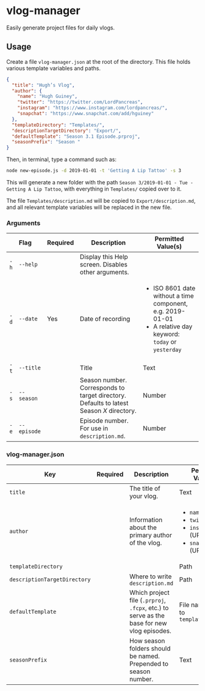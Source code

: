 # vlog-manager

Easily generate project files for daily vlogs.

## Usage

Create a file `vlog-manager.json` at the root of the directory. This file holds various template variables and paths.

```json
{
  "title": "Hugh’s Vlog",
  "author": {
    "name": "Hugh Guiney",
    "twitter": "https://twitter.com/LordPancreas",
    "instagram": "https://www.instagram.com/lordpancreas/",
    "snapchat": "https://www.snapchat.com/add/hguiney"
  },
  "templateDirectory": "Templates/",
  "descriptionTargetDirectory": "Export/",
  "defaultTemplate": "Season 3.1 Episode.prproj",
  "seasonPrefix": "Season "
}
```

Then, in terminal, type a command such as:

```sh
node new-episode.js -d 2019-01-01 -t 'Getting A Lip Tattoo' -s 3
```

This will generate a new folder with the path `Season 3/2019-01-01 - Tue - Getting A Lip Tattoo`, with everything in `Templates/` copied over to it.

The file `Templates/description.md` will be copied to `Export/description.md`, and all relevant template variables will be replaced in the new file.

### Arguments

<table>
<thead>
  <tr>
    <th scope="col" colspan="2">Flag</th>
    <th scope="col">Required</th>
    <th scope="col">Description</th>
    <th scope="col">Permitted Value(s)</th>
  </tr>
</thead>
<tbody>
  <tr>
    <td><code>-h</code></td>
    <td><code>--help</code></td>
    <td></td>
    <td>Display this Help screen. Disables other arguments.</td>
    <td></td>
  </tr>
  <tr>
    <td><code>-d</code></td>
    <td><code>--date</code></td>
    <td>Yes</td>
    <td>Date of recording</td>
    <td>    
      <ul>
        <li>ISO 8601 date without a time component, e.g. 2019-01-01</li>
        <li>A relative day keyword: <code>today</code> or <code>yesterday</code></li>
      </ul>
    </td>
  </tr>
  <tr>
    <td><code>-t</code></td>
    <td><code>--title</code></td>
    <td></td>
    <td>Title</td>
    <td>Text</td>
  </tr>
  <tr>
    <td><code>-s</code></td>
    <td><code>--season</code></td>
    <td></td>
    <td>Season number. Corresponds to target directory. Defaults to latest Season <var>X</var> directory.</td>
    <td>Number</td>
  </tr>
  <tr>
    <td><code>-e</code></td>
    <td><code>--episode</code></td>
    <td></td>
    <td>Episode number. For use in <code>description.md</code>.</td>
    <td>Number</td>
  </tr>
</tbody>
</table>

### vlog-manager.json

<table>
<thead>
  <tr>
    <th scope="col">Key</th>
    <th scope="col">Required</th>
    <th scope="col">Description</th>
    <th scope="col">Permitted Value(s)</th>
    <th scope="col">Default Value(s)</th>
  </tr>
</thead>
<tbody>
  <tr>
    <td><code>title</code></td>
    <td></td>
    <td>The title of your vlog.</td>
    <td>Text</td>
    <td></td>
  </tr>
  <tr>
    <td><code>author</code></td>
    <td></td>
    <td>Information about the primary author of the vlog.</td>
    <td>    
      <ul>
        <li><code>name</code> (Text)</li>
        <li><code>twitter</code> (URL)</li>
        <li><code>instagram</code> (URL)</li>
        <li><code>snapchat</code> (URL)</li>
      </ul>
    </td>
    <td></td>
  </tr>
  <tr>
    <td><code>templateDirectory</code></td>
    <td></td>
    <td></td>
    <td>Path</td>
    <td><code>Templates/</code></td>
  </tr>
  <tr>
    <td><code>descriptionTargetDirectory</code></td>
    <td></td>
    <td>Where to write <code>description.md</code></td>
    <td>Path</td>
    <td><code>Export/</code></td>
  </tr>
  <tr>
    <td><code>defaultTemplate</code></td>
    <td></td>
    <td>Which project file (<code>.prproj</code>, <code>.fcpx</code>, etc.) to serve as the base for new vlog episodes.</td>
    <td>File name relative to <code>templateDirectory</code></td>
    <td></td>
  </tr>
  <tr>
    <td><code>seasonPrefix</code></td>
    <td></td>
    <td>How season folders should be named. Prepended to season number.</td>
    <td>Text</td>
    <td><code>Season </code> (with trailing space)</td>
  </tr>
</tbody>
</table>